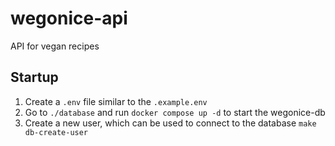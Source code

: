 # wegonice-api

API for vegan recipes

## Startup

1. Create a `.env` file similar to the `.example.env`
2. Go to `./database` and run `docker compose up -d` to start the wegonice-db
3. Create a new user, which can be used to connect to the database `make db-create-user`
